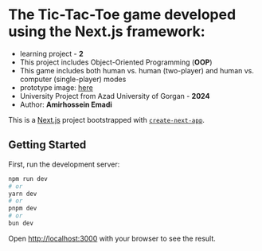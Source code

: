 # The Tic-Tac-Toe game developed using the Next.js framework:
- learning project - **2**
- This project includes Object-Oriented Programming (**OOP**)
- This game includes both human vs. human (two-player) and human vs. computer (single-player) modes
- prototype image: [here](https://github.com/amir-h-404/next-tic-tac-toe-game/public/prototype.png)
- University Project from Azad University of Gorgan - **2024**
- Author: **Amirhossein Emadi**

This is a [Next.js](https://nextjs.org) project bootstrapped with [`create-next-app`](https://github.com/vercel/next.js/tree/canary/packages/create-next-app).

## Getting Started

First, run the development server:

```bash
npm run dev
# or
yarn dev
# or
pnpm dev
# or
bun dev
```

Open [http://localhost:3000](http://localhost:3000) with your browser to see the result.
